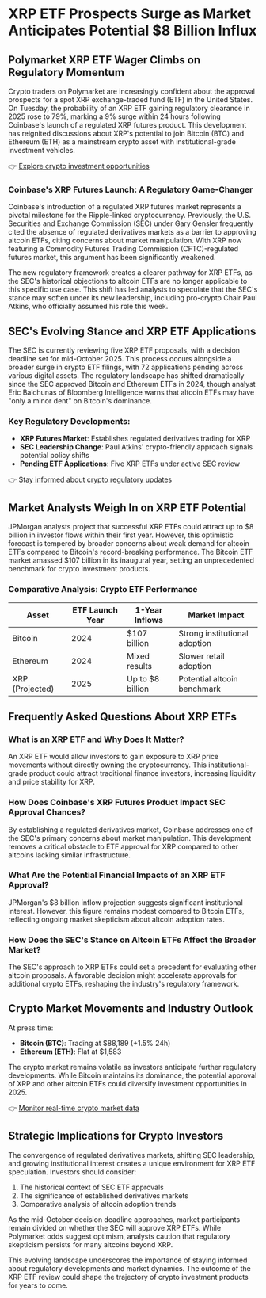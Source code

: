 # XRP ETF Prospects Surge as Market Anticipates Potential $8 Billion Influx  

## Polymarket XRP ETF Wager Climbs on Regulatory Momentum  

Crypto traders on Polymarket are increasingly confident about the approval prospects for a spot XRP exchange-traded fund (ETF) in the United States. On Tuesday, the probability of an XRP ETF gaining regulatory clearance in 2025 rose to 79%, marking a 9% surge within 24 hours following Coinbase's launch of a regulated XRP futures product. This development has reignited discussions about XRP's potential to join Bitcoin (BTC) and Ethereum (ETH) as a mainstream crypto asset with institutional-grade investment vehicles.  

👉 [Explore crypto investment opportunities](https://bit.ly/okx-bonus)  

### Coinbase's XRP Futures Launch: A Regulatory Game-Changer  

Coinbase's introduction of a regulated XRP futures market represents a pivotal milestone for the Ripple-linked cryptocurrency. Previously, the U.S. Securities and Exchange Commission (SEC) under Gary Gensler frequently cited the absence of regulated derivatives markets as a barrier to approving altcoin ETFs, citing concerns about market manipulation. With XRP now featuring a Commodity Futures Trading Commission (CFTC)-regulated futures market, this argument has been significantly weakened.  

The new regulatory framework creates a clearer pathway for XRP ETFs, as the SEC's historical objections to altcoin ETFs are no longer applicable to this specific use case. This shift has led analysts to speculate that the SEC's stance may soften under its new leadership, including pro-crypto Chair Paul Atkins, who officially assumed his role this week.  

## SEC's Evolving Stance and XRP ETF Applications  

The SEC is currently reviewing five XRP ETF proposals, with a decision deadline set for mid-October 2025. This process occurs alongside a broader surge in crypto ETF filings, with 72 applications pending across various digital assets. The regulatory landscape has shifted dramatically since the SEC approved Bitcoin and Ethereum ETFs in 2024, though analyst Eric Balchunas of Bloomberg Intelligence warns that altcoin ETFs may have "only a minor dent" on Bitcoin's dominance.  

### Key Regulatory Developments:  
- **XRP Futures Market**: Establishes regulated derivatives trading for XRP  
- **SEC Leadership Change**: Paul Atkins' crypto-friendly approach signals potential policy shifts  
- **Pending ETF Applications**: Five XRP ETFs under active SEC review  

👉 [Stay informed about crypto regulatory updates](https://bit.ly/okx-bonus)  

## Market Analysts Weigh In on XRP ETF Potential  

JPMorgan analysts project that successful XRP ETFs could attract up to $8 billion in investor flows within their first year. However, this optimistic forecast is tempered by broader concerns about weak demand for altcoin ETFs compared to Bitcoin's record-breaking performance. The Bitcoin ETF market amassed $107 billion in its inaugural year, setting an unprecedented benchmark for crypto investment products.  

### Comparative Analysis: Crypto ETF Performance  
| Asset       | ETF Launch Year | 1-Year Inflows | Market Impact       |  
|-------------|-----------------|----------------|---------------------|  
| Bitcoin     | 2024            | $107 billion   | Strong institutional adoption |  
| Ethereum    | 2024            | Mixed results  | Slower retail adoption |  
| XRP (Projected) | 2025         | Up to $8 billion | Potential altcoin benchmark |  

## Frequently Asked Questions About XRP ETFs  

### **What is an XRP ETF and Why Does It Matter?**  
An XRP ETF would allow investors to gain exposure to XRP price movements without directly owning the cryptocurrency. This institutional-grade product could attract traditional finance investors, increasing liquidity and price stability for XRP.  

### **How Does Coinbase's XRP Futures Product Impact SEC Approval Chances?**  
By establishing a regulated derivatives market, Coinbase addresses one of the SEC's primary concerns about market manipulation. This development removes a critical obstacle to ETF approval for XRP compared to other altcoins lacking similar infrastructure.  

### **What Are the Potential Financial Impacts of an XRP ETF Approval?**  
JPMorgan's $8 billion inflow projection suggests significant institutional interest. However, this figure remains modest compared to Bitcoin ETFs, reflecting ongoing market skepticism about altcoin adoption rates.  

### **How Does the SEC's Stance on Altcoin ETFs Affect the Broader Market?**  
The SEC's approach to XRP ETFs could set a precedent for evaluating other altcoin proposals. A favorable decision might accelerate approvals for additional crypto ETFs, reshaping the industry's regulatory framework.  

## Crypto Market Movements and Industry Outlook  

At press time:  
- **Bitcoin (BTC)**: Trading at $88,189 (+1.5% 24h)  
- **Ethereum (ETH)**: Flat at $1,583  

The crypto market remains volatile as investors anticipate further regulatory developments. While Bitcoin maintains its dominance, the potential approval of XRP and other altcoin ETFs could diversify investment opportunities in 2025.  

👉 [Monitor real-time crypto market data](https://bit.ly/okx-bonus)  

## Strategic Implications for Crypto Investors  

The convergence of regulated derivatives markets, shifting SEC leadership, and growing institutional interest creates a unique environment for XRP ETF speculation. Investors should consider:  
1. The historical context of SEC ETF approvals  
2. The significance of established derivatives markets  
3. Comparative analysis of altcoin adoption trends  

As the mid-October decision deadline approaches, market participants remain divided on whether the SEC will approve XRP ETFs. While Polymarket odds suggest optimism, analysts caution that regulatory skepticism persists for many altcoins beyond XRP.  

This evolving landscape underscores the importance of staying informed about regulatory developments and market dynamics. The outcome of the XRP ETF review could shape the trajectory of crypto investment products for years to come.